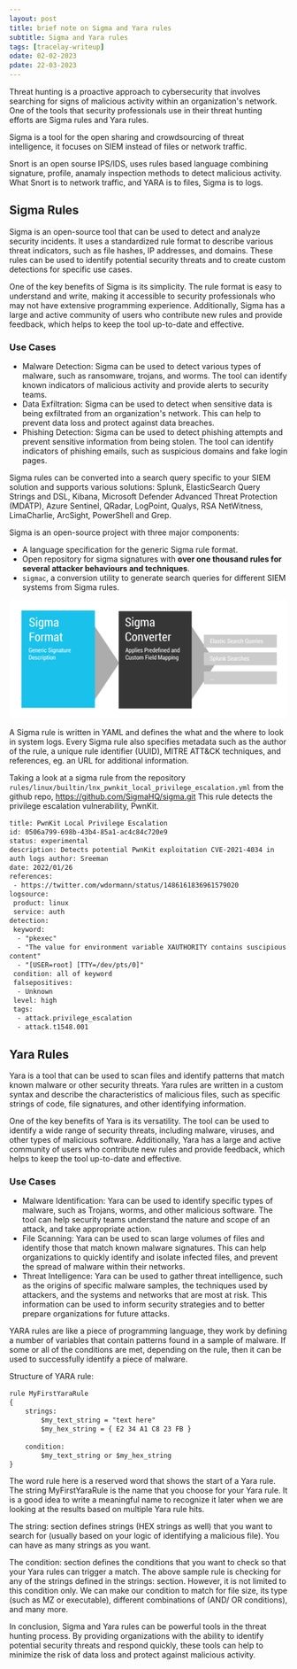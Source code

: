 ```yaml
---
layout: post
title: brief note on Sigma and Yara rules
subtitle: Sigma and Yara rules
tags: [tracelay-writeup]
odate: 02-02-2023
pdate: 22-03-2023
---
```


Threat hunting is a proactive approach to cybersecurity that involves searching for signs of malicious activity within an organization's network. One of the tools that security professionals use in their threat hunting efforts are Sigma rules and Yara rules.

Sigma is a tool for the open sharing and crowdsourcing of threat intelligence, it focuses on SIEM instead of files or network traffic. 

Snort is an open sourse IPS/IDS, uses rules based language combining signature, profile, anamaly inspection methods to detect malicious activity. What Snort is to network traffic, and YARA is to files, Sigma is to logs.

## Sigma Rules

Sigma is an open-source tool that can be used to detect and analyze security incidents. It uses a standardized rule format to describe various threat indicators, such as file hashes, IP addresses, and domains. These rules can be used to identify potential security threats and to create custom detections for specific use cases.

One of the key benefits of Sigma is its simplicity. The rule format is easy to understand and write, making it accessible to security professionals who may not have extensive programming experience. Additionally, Sigma has a large and active community of users who contribute new rules and provide feedback, which helps to keep the tool up-to-date and effective.

### Use Cases
- Malware Detection: Sigma can be used to detect various types of malware, such as ransomware, trojans, and worms. The tool can identify known indicators of malicious activity and provide alerts to security teams.
- Data Exfiltration: Sigma can be used to detect when sensitive data is being exfiltrated from an organization's network. This can help to prevent data loss and protect against data breaches.
- Phishing Detection: Sigma can be used to detect phishing attempts and prevent sensitive information from being stolen. The tool can identify indicators of phishing emails, such as suspicious domains and fake login pages.

Sigma rules can be converted into a search query specific to your SIEM solution and supports various solutions: Splunk, ElasticSearch Query Strings and DSL, Kibana, Microsoft Defender Advanced Threat Protection (MDATP), Azure Sentinel, QRadar, LogPoint, Qualys, RSA NetWitness, LimaCharlie, ArcSight, PowerShell and Grep.

Sigma is an open-source project with three major components:
- A language specification for the generic Sigma rule format.
- Open repository for sigma signatures with **over one thousand rules for several attacker behaviours and techniques**.
- `sigmac`, a conversion utility to generate search queries for different SIEM systems from Sigma rules.

![](../../../assets/images/sigma_yara/Sigma-description.png)

A Sigma rule is written in YAML and defines the what and the where to look in system logs. Every Sigma rule also specifies metadata such as the author of the rule, a unique rule identifier (UUID), MITRE ATT&CK techniques, and references, eg. an URL for additional information.

Taking a look at a sigma rule from the repository `rules/linux/builtin/lnx_pwnkit_local_privilege_escalation.yml` from the github repo, https://github.com/SigmaHQ/sigma.git 
This rule detects the privilege escalation vulnerability, PwnKit.

```
title: PwnKit Local Privilege Escalation 
id: 0506a799-698b-43b4-85a1-ac4c84c720e9 
status: experimental 
description: Detects potential PwnKit exploitation CVE-2021-4034 in auth logs author: Sreeman 
date: 2022/01/26 
references:
 - https://twitter.com/wdormann/status/1486161836961579020 
logsource: 
 product: linux 
 service: auth 
detection: 
 keyword: 
  - "pkexec"
  - "The value for environment variable XAUTHORITY contains suscipious content" 
  - "[USER=root] [TTY=/dev/pts/0]" 
 condition: all of keyword 
 falsepositives: 
  - Unknown 
 level: high 
 tags: 
  - attack.privilege_escalation
  - attack.t1548.001
```

## Yara Rules

Yara is a tool that can be used to scan files and identify patterns that match known malware or other security threats. Yara rules are written in a custom syntax and describe the characteristics of malicious files, such as specific strings of code, file signatures, and other identifying information.

One of the key benefits of Yara is its versatility. The tool can be used to identify a wide range of security threats, including malware, viruses, and other types of malicious software. Additionally, Yara has a large and active community of users who contribute new rules and provide feedback, which helps to keep the tool up-to-date and effective.

### Use Cases

- Malware Identification: Yara can be used to identify specific types of malware, such as Trojans, worms, and other malicious software. The tool can help security teams understand the nature and scope of an attack, and take appropriate action.
- File Scanning: Yara can be used to scan large volumes of files and identify those that match known malware signatures. This can help organizations to quickly identify and isolate infected files, and prevent the spread of malware within their networks.
- Threat Intelligence: Yara can be used to gather threat intelligence, such as the origins of specific malware samples, the techniques used by attackers, and the systems and networks that are most at risk. This information can be used to inform security strategies and to better prepare organizations for future attacks.

YARA rules are like a piece of programming language, they work by defining a number of variables that contain patterns found in a sample of malware. If some or all of the conditions are met, depending on the rule, then it can be used to successfully identify a piece of malware.

Structure of YARA rule:
```
rule MyFirstYaraRule
{
    strings:
        $my_text_string = "text here"
        $my_hex_string = { E2 34 A1 C8 23 FB }

    condition:
        $my_text_string or $my_hex_string
}
```
The word rule here is a reserved word that shows the start of a Yara rule. The string MyFirstYaraRule is the name that you choose for your Yara rule. It is a good idea to write a meaningful name to recognize it later when we are looking at the results based on multiple Yara rule hits.

The string: section defines strings (HEX strings as well) that you want to search for (usually based on your logic of identifying a malicious file). You can have as many strings as you want.

The condition: section defines the conditions that you want to check so that your Yara rules can trigger a match. The above sample rule is checking for any of the strings defined in the strings: section. However, it is not limited to this condition only. We can make our condition to match for file size, its type (such as MZ or executable), different combinations of (AND/ OR conditions), and many more.

In conclusion, Sigma and Yara rules can be powerful tools in the threat hunting process. By providing organizations with the ability to identify potential security threats and respond quickly, these tools can help to minimize the risk of data loss and protect against malicious activity.